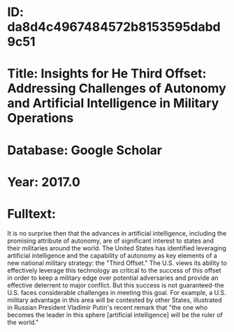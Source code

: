 # ID: da8d4c4967484572b8153595dabd9c51
# Title: Insights for He Third Offset: Addressing Challenges of Autonomy and Artificial Intelligence in Military Operations
# Database: Google Scholar
# Year: 2017.0
# Fulltext:
It is no surprise then that the advances in artificial intelligence, including the promising attribute of autonomy, are of significant interest to states and their militaries around the world.
The United States has identified leveraging artificial intelligence and the capability of autonomy as key elements of a new national military strategy: the "Third Offset."
The U.S. views its ability to effectively leverage this technology as critical to the success of this offset in order to keep a military edge over potential adversaries and provide an effective deterrent to major conflict.
But this success is not guaranteed-the U.S. faces considerable challenges in meeting this goal.
For example, a U.S. military advantage in this area will be contested by other States, illustrated in Russian President Vladimir Putin's recent remark that "the one who becomes the leader in this sphere [artificial intelligence] will be the ruler of the world."